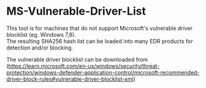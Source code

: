 # MS-Vulnerable-Driver-List
This tool is for machines that do not support Microsoft's vulnerable driver blocklist (eg. Windows 7,8).  
The resulting SHA256 hash list can be loaded into many EDR products for detection and/or blocking.

The vulnerable driver blocklist can be downloaded from (https://learn.microsoft.com/en-us/windows/security/threat-protection/windows-defender-application-control/microsoft-recommended-driver-block-rules#vulnerable-driver-blocklist-xml)
